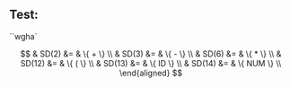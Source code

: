## Test:

``wgha`

$$
& SD(2) &= & \{ + \} \\
& SD(3) &= & \{ - \} \\
& SD(6) &= & \{ * \} \\
& SD(12) &= & \{ ( \} \\
& SD(13) &= & \{ ID \} \\
& SD(14) &= & \{ NUM \} \\
\end{aligned}
$$
